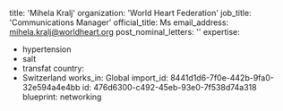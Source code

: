 title: 'Mihela Kralj'
organization: 'World Heart Federation'
job_title: 'Communications Manager'
official_title: Ms
email_address: mihela.kralj@worldheart.org
post_nominal_letters: ''
expertise:
  - hypertension
  - salt
  - transfat
country:
  - Switzerland
works_in: Global
import_id: 8441d1d6-7f0e-442b-9fa0-32e594a4e4bb
id: 476d6300-c492-45eb-93e0-7f538d74a318
blueprint: networking
